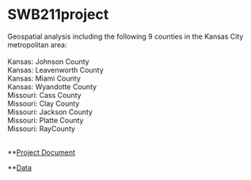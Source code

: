 # SWB211project

Geospatial analysis including the following 9 counties in the Kansas City metropolitan area:</br>
</br>
Kansas: Johnson County</br>
Kansas: Leavenworth County</br>
Kansas: Miami County</br>
Kansas: Wyandotte County</br>
Missouri: Cass County</br>
Missouri: Clay County</br>
Missouri: Jackson County</br>
Missouri: Platte County</br>
Missouri: RayCounty</br>
</br>

**[Project Document](https://docs.google.com/document/d/14VYFkkAIq3O1_oWGM6Phl7aji3xCh9ZP_iCtiIF3Uq8/edit#heading=h.11mcs0lv1852)


**[Data](https://drive.google.com/drive/folders/1NLS-3CX3jf6vaW8Qq0sh0UR8HtHD-9_k?usp=share_link)
